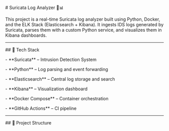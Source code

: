\# Suricata Log Analyzer 🚨📊



This project is a real-time Suricata log analyzer built using Python, Docker, and the ELK Stack (Elasticsearch + Kibana). It ingests IDS logs generated by Suricata, parses them with a custom Python service, and visualizes them in Kibana dashboards.



---



\## 🔧 Tech Stack



\- \*\*Suricata\*\* – Intrusion Detection System  

\- \*\*Python\*\* – Log parsing and event forwarding  

\- \*\*Elasticsearch\*\* – Central log storage and search  

\- \*\*Kibana\*\* – Visualization dashboard  

\- \*\*Docker Compose\*\* – Container orchestration  

\- \*\*GitHub Actions\*\* – CI pipeline  



---



\## 📂 Project Structure





